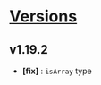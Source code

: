# [Versions](https://github.com/Tracktor/react-utils/releases)

## v1.19.2
- **[fix]** : `isArray` type
